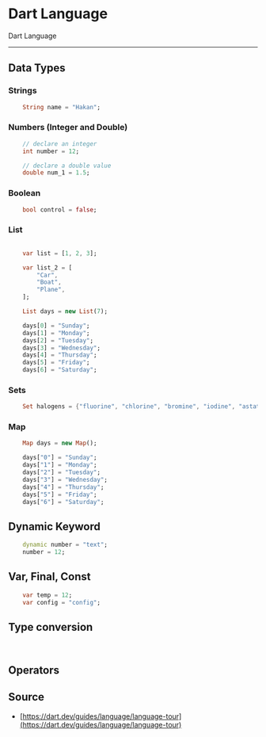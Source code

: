 # Dart Language

Dart Language

---

## Data Types

### Strings

~~~Dart
    String name = "Hakan";
~~~

### Numbers (Integer and Double)

~~~Dart
    // declare an integer
    int number = 12;

    // declare a double value
    double num_1 = 1.5;
~~~

### Boolean

~~~Dart
    bool control = false;
~~~

### List

~~~Dart

    var list = [1, 2, 3];

    var list_2 = [
        "Car",
        "Boat",
        "Plane",
    ];

    List days = new List(7);

    days[0] = "Sunday";
    days[1] = "Monday";
    days[2] = "Tuesday";
    days[3] = "Wednesday";
    days[4] = "Thursday";
    days[5] = "Friday";
    days[6] = "Saturday";
~~~

### Sets

~~~Dart
    Set halogens = {"fluorine", "chlorine", "bromine", "iodine", "astatine"};
~~~

### Map

~~~Dart
    Map days = new Map();

    days["0"] = "Sunday";
    days["1"] = "Monday";
    days["2"] = "Tuesday";
    days["3"] = "Wednesday";
    days["4"] = "Thursday";
    days["5"] = "Friday";
    days["6"] = "Saturday";
~~~

## Dynamic Keyword

~~~Dart
    dynamic number = "text";
    number = 12;
~~~

## Var, Final, Const

~~~Dart
    var temp = 12;
    var config = "config";
~~~

## Type conversion

~~~Dart
    
~~~

## Operators

## Source

- [https://dart.dev/guides/language/language-tour](https://dart.dev/guides/language/language-tour)
